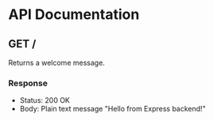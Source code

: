 # API Documentation

## GET /

Returns a welcome message.

### Response

- Status: 200 OK
- Body: Plain text message "Hello from Express backend!"
